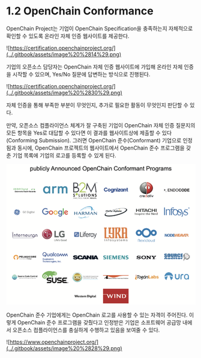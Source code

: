 # 1.2 OpenChain Conformance

OpenChain Project는 기업이 OpenChain Specification을 충족하는지 자체적으로 확인할 수 있도록 온라인 자체 인증 웹사이트를 제공한다.

![https://certification.openchainproject.org/](../.gitbook/assets/image%20%2814%29.png)

기업의 오픈소스 담당자는 OpenChain 자체 인증 웹사이트에 가입해 온라인 자체 인증을 시작할 수 있으며, Yes/No 질문에 답변하는 방식으로 진행된다.

![https://certification.openchainproject.org/](../.gitbook/assets/image%20%2830%29.png)

자체 인증을 통해 부족한 부분이 무엇인지, 추가로 필요한 활동이 무엇인지 판단할 수 있다.

만약, 오픈소스 컴플라이언스 체계가 잘 구축된 기업이 OpenChain 자체 인증 질문지의 모든 항목을 Yes로 대답할 수 있다면 이 결과를 웹사이트상에 제출할 수 있다\(Conforming Submission\). 그러면 OpenChain 준수\(Conformant\) 기업으로 인정됨과 동시에, OpenChain 프로젝트의 웹사이트에서 OpenChain 준수 프로그램을 갖춘 기업 목록에 기업의 로고를 등록할 수 있게 된다.

![Organizations with a publicly announced OpenChain Conformant Program](../.gitbook/assets/image%20%288%29.png)

OpenChain 준수 기업에게는 OpenChain 로고를 사용할 수 있는 자격이 주어진다. 이렇게 OpenChain 준수 프로그램을 갖췄다고 인정받은 기업은 소프트웨어 공급망 내에서 오픈소스 컴플라이언스를 충실하게 수행하고 있음을 보여줄 수 있다.

![https://www.openchainproject.org/](../.gitbook/assets/image%20%2828%29.png)

